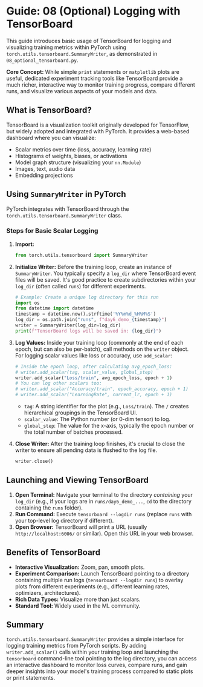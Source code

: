 # Guide: 08 (Optional) Logging with TensorBoard

This guide introduces basic usage of TensorBoard for logging and visualizing training metrics within PyTorch using `torch.utils.tensorboard.SummaryWriter`, as demonstrated in `08_optional_tensorboard.py`.

**Core Concept:** While simple `print` statements or `matplotlib` plots are useful, dedicated experiment tracking tools like TensorBoard provide a much richer, interactive way to monitor training progress, compare different runs, and visualize various aspects of your models and data.

## What is TensorBoard?

TensorBoard is a visualization toolkit originally developed for TensorFlow, but widely adopted and integrated with PyTorch. It provides a web-based dashboard where you can visualize:

- Scalar metrics over time (loss, accuracy, learning rate)
- Histograms of weights, biases, or activations
- Model graph structure (visualizing your `nn.Module`)
- Images, text, audio data
- Embedding projections

## Using `SummaryWriter` in PyTorch

PyTorch integrates with TensorBoard through the `torch.utils.tensorboard.SummaryWriter` class.

### Steps for Basic Scalar Logging

1. **Import:**

    ```python
    from torch.utils.tensorboard import SummaryWriter
    ```

2. **Initialize Writer:** Before the training loop, create an instance of `SummaryWriter`. You typically specify a `log_dir` where TensorBoard event files will be saved. It's good practice to create subdirectories within your `log_dir` (often called `runs`) for different experiments.

    ```python
    # Example: Create a unique log directory for this run
    import os
    from datetime import datetime
    timestamp = datetime.now().strftime('%Y%m%d_%H%M%S')
    log_dir = os.path.join("runs", f"day6_demo_{timestamp}")
    writer = SummaryWriter(log_dir=log_dir)
    print(f"TensorBoard logs will be saved in: {log_dir}")
    ```

3. **Log Values:** Inside your training loop (commonly at the end of each epoch, but can also be per-batch), call methods on the `writer` object. For logging scalar values like loss or accuracy, use `add_scalar`:

    ```python
    # Inside the epoch loop, after calculating avg_epoch_loss:
    # writer.add_scalar(tag, scalar_value, global_step)
    writer.add_scalar("Loss/train", avg_epoch_loss, epoch + 1)
    # You can log other scalars too:
    # writer.add_scalar("Accuracy/train", epoch_accuracy, epoch + 1)
    # writer.add_scalar("LearningRate", current_lr, epoch + 1)
    ```

    - `tag`: A string identifier for the plot (e.g., `Loss/train`). The `/` creates hierarchical groupings in the TensorBoard UI.
    - `scalar_value`: The Python number (or 0-dim tensor) to log.
    - `global_step`: The value for the x-axis, typically the epoch number or the total number of batches processed.
4. **Close Writer:** After the training loop finishes, it's crucial to close the writer to ensure all pending data is flushed to the log file.

    ```python
    writer.close()
    ```

## Launching and Viewing TensorBoard

1. **Open Terminal:** Navigate your terminal to the directory _containing_ your `log_dir` (e.g., if your logs are in `runs/day6_demo_...`, `cd` to the directory containing the `runs` folder).
2. **Run Command:** Execute `tensorboard --logdir runs` (replace `runs` with your top-level log directory if different).
3. **Open Browser:** TensorBoard will print a URL (usually `http://localhost:6006/` or similar). Open this URL in your web browser.

## Benefits of TensorBoard

- **Interactive Visualization:** Zoom, pan, smooth plots.
- **Experiment Comparison:** Launch TensorBoard pointing to a directory containing multiple run logs (`tensorboard --logdir runs`) to overlay plots from different experiments (e.g., different learning rates, optimizers, architectures).
- **Rich Data Types:** Visualize more than just scalars.
- **Standard Tool:** Widely used in the ML community.

## Summary

`torch.utils.tensorboard.SummaryWriter` provides a simple interface for logging training metrics from PyTorch scripts. By adding `writer.add_scalar()` calls within your training loop and launching the `tensorboard` command-line tool pointing to the log directory, you can access an interactive dashboard to monitor loss curves, compare runs, and gain deeper insights into your model's training process compared to static plots or print statements.
